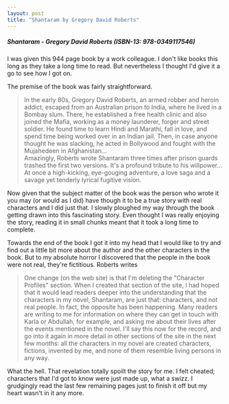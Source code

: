 ```yaml
---
layout: post
title: "Shantaram by Gregory David Roberts"
---
```


##### Shantaram - Gregory David Roberts (ISBN-13: 978-0349117546)

I was given this 944 page book by a work colleague. I don't like books this long as they take a long time to read. But nevertheless I thought I'd give it a go to see how I 
got on.

The premise of the book was fairly straightforward.

> In the early 80s, Gregory David Roberts, an armed robber and heroin addict, escaped from an Australian prison to India, where he lived in a Bombay slum. There, he 
established a free health clinic and also joined the Mafia, working as a money launderer, forger and street soldier. He found time to learn Hindi and Marathi, fall in 
love, and spend time being worked over in an Indian jail. Then, in case anyone thought he was slacking, he acted in Bollywood and fought with the Mujahedeen in 
Afghanistan...<br />Amazingly, Roberts wrote Shantaram three times after prison guards trashed the first two versions. It's a profound tribute to his willpower...<br />At 
once a high-kicking, eye-gouging adventure, a love saga and a savage yet tenderly lyrical fugitive vision.

Now given that the subject matter of the book was the person who wrote it you may (or would as I did) have though it to be a true story with real characters and I did just 
that. I slowly ploughed my way through the book getting drawn into this fascinating story. Even thought I was really enjoying the story, reading it in small chunks meant 
that it took a long time to complete.

Towards the end of the book I got it into my head that I would like to try and find out a little bit more about the author and the other characters in the book. But to my 
absolute horror I discovered that the people in the book were not real, they're fictitious. Roberts writes

> One change (on the web site) is that I'm deleting the "Character Profiles" section. When I created that section of the site, I had hoped that it would lead readers 
deeper into the understanding that the characters in my novel, Shantaram, are just that: characters, and not real people. In fact, the opposite has been happening. Many 
readers are writing to me for information on where they can get in touch with Karla or Abdullah, for example, and asking me about their lives after the events mentioned in 
the novel. I'll say this now for the record, and go into it again in more detail in other sections of the site in the next few months: all the characters in my novel are 
created characters, fictions, invented by me, and none of them resemble living persons in any way.

What the hell. That revelation totally spoilt the story for me. I felt cheated; characters that I'd got to know were just made up, what a swizz. I grudgingly read the last 
few remaining pages just to finish it off but my heart wasn't in it any more.